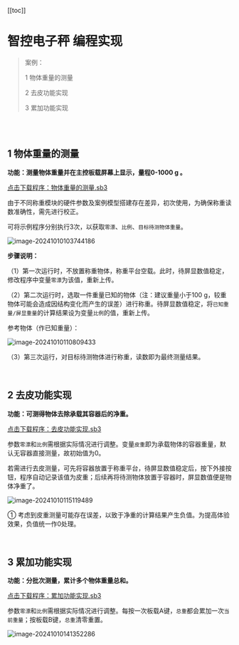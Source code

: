 [[toc]]

# 智控电子秤 编程实现

> 案例：
>
> 1  物体重量的测量
>
> 2  去皮功能实现
>
> 3  累加功能实现

<br>

<br>

## 1 物体重量的测量

**功能：测量物体重量并在主控板载屏幕上显示，量程0-1000 g 。** 

<a href="/tutorial/cfdsx/sb3/06/物体重量的测量.sb3">点击下载程序：物体重量的测量.sb3</a>

由于不同称重模块的硬件参数及案例模型搭建存在差异，初次使用，为确保称重读数准确性，需先进行校正。

可将示例程序分别执行3次，以获取`零漂`、`比例`、`目标待测物体重量`。

![image-20241010103744186](/智控电子秤编程实现.assets/image-20241010103744186.png)

**步骤说明：**

（1）第一次运行时，不放置称重物体，称重平台空载。此时，待屏显数值稳定，修改程序中变量`零漂`为该值，重新上传。

（2）第二次运行时，选取一件重量已知的物体（注：建议重量小于100 g，较重物体可能会造成因结构变化而产生的误差）进行称重。待屏显数值稳定，将`已知重量/屏显重量`的计算结果设为变量`比例`的值，重新上传。

参考物体（作已知重量）：

![image-20241010110809433](/智控电子秤编程实现.assets/image-20241010110809433.png)

（3）第三次运行，对目标待测物体进行称重，读数即为最终测量结果。

<br>

## 2 去皮功能实现

**功能：可测得物体去除承载其容器后的净重。**

<a href="/tutorial/cfdsx/sb3/06/去皮功能实现.sb3">点击下载程序：去皮功能实现.sb3</a>

参数`零漂`和`比例`需根据实际情况进行调整。变量`皮重`即为承载物体的容器重量，默认无容器直接测量，故初始值为0。

若需进行去皮测量，可先将容器放置于称重平台，待屏显数值稳定后，按下外接按钮，程序自动记录该值为皮重；后续再将待测物体放置于容器时，屏显数值便是物体净重了。

![image-20241010115119489](/智控电子秤编程实现.assets/image-20241010115119489.png)

① 考虑到皮重测量可能存在误差，以致于净重的计算结果产生负值。为提高体验效果，负值统一作0处理。

<br>

## 3 累加功能实现

**功能：分批次测量，累计多个物体重量总和。**

<a href="/tutorial/cfdsx/sb3/06/累加功能实现.sb3">点击下载程序：累加功能实现.sb3</a>

参数`零漂`和`比例`需根据实际情况进行调整。每按一次板载A键，`总重`都会累加一次`当前重量`；按板载B键，`总重`清零重置。

![image-20241010141352286](/智控电子秤编程实现.assets/image-20241010141352286.png)

